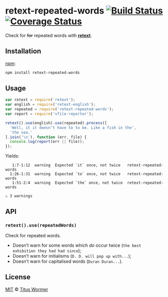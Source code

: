 # retext-repeated-words [![Build Status][travis-badge]][travis] [![Coverage Status][codecov-badge]][codecov]

Check for ~~for~~ repeated words with [**retext**][retext].

## Installation

[npm][npm-install]:

```bash
npm install retext-repeated-words
```

## Usage

```javascript
var retext = require('retext');
var english = require('retext-english');
var repeated = require('retext-repeated-words');
var report = require('vfile-reporter');

retext().use(english).use(repeated).process([
  'Well, it it doesn’t have to to be. Like a fish in the',
  'the sea.'
].join('\n'), function (err, file) {
  console.log(report(err || file));
});
```

Yields:

```text
   1:7-1:12  warning  Expected `it` once, not twice   retext-repeated-words
  1:26-1:31  warning  Expected `to` once, not twice   retext-repeated-words
   1:51-2:4  warning  Expected `the` once, not twice  retext-repeated-words

⚠ 3 warnings
```

## API

### `retext().use(repeatedWords)`

Check for repeated words.

*   Doesn’t warn for some words which _do_ occur twice (`the best
    exhibition they had had since`);
*   Doesn’t warn for initialisms (`D. D. will pop up with...`);
*   Doesn’t warn for capitalised words (`Duran Duran...`).

## License

[MIT][license] © [Titus Wormer][author]

<!-- Definitions -->

[travis-badge]: https://img.shields.io/travis/wooorm/.svg

[travis]: https://travis-ci.org/wooorm/

[codecov-badge]: https://img.shields.io/codecov/c/github/wooorm/.svg

[codecov]: https://codecov.io/github/wooorm/

[npm-install]: https://docs.npmjs.com/cli/install

[license]: LICENSE

[author]: http://wooorm.com

[retext]: https://github.com/wooorm/retext
